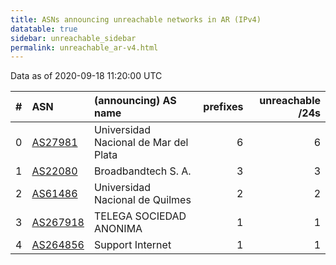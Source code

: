 ```yaml
---
title: ASNs announcing unreachable networks in AR (IPv4)
datatable: true
sidebar: unreachable_sidebar
permalink: unreachable_ar-v4.html
---
```


Data as of 2020-09-18 11:20:00 UTC


<div class="datatable-begin"></div>

|   # | ASN                                      | (announcing) AS name                  |   prefixes |   unreachable /24s |
|----:|:-----------------------------------------|:--------------------------------------|-----------:|-------------------:|
|   0 | [AS27981](unreachable_AS27981-v4.html)   | Universidad Nacional de Mar del Plata |          6 |                  6 |
|   1 | [AS22080](unreachable_AS22080-v4.html)   | Broadbandtech S. A.                   |          3 |                  3 |
|   2 | [AS61486](unreachable_AS61486-v4.html)   | Universidad Nacional de Quilmes       |          2 |                  2 |
|   3 | [AS267918](unreachable_AS267918-v4.html) | TELEGA SOCIEDAD ANONIMA               |          1 |                  1 |
|   4 | [AS264856](unreachable_AS264856-v4.html) | Support Internet                      |          1 |                  1 |

<div class="datatable-end"></div>